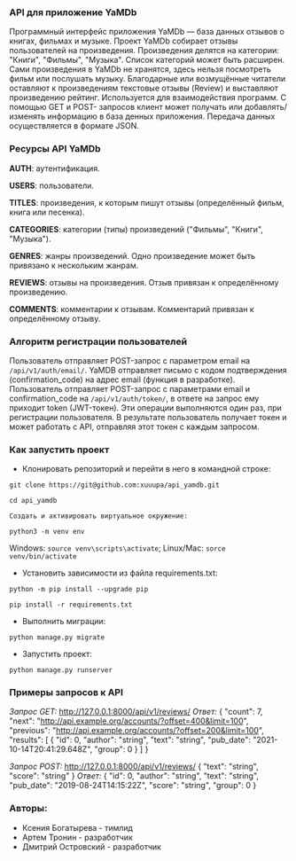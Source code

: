 ### API для приложение YaMDb
Программный интерфейс приложения YaMDb — база данных отзывов о книгах, фильмах и музыке.
Проект YaMDb собирает отзывы пользователей на произведения. Произведения делятся на категории: "Книги", "Фильмы", "Музыка". Список категорий может быть расширен.
Сами произведения в YaMDb не хранятся, здесь нельзя посмотреть фильм или послушать музыку.
Благодарные или возмущённые читатели оставляют к произведениям текстовые отзывы (Review) и выставляют произведению рейтинг.
Используется для взаимодействия программ. С помощью GET и POST- запросов клиент может получать или добавлять/изменять информацию в база денных приложения. Передача данных осуществляется в формате JSON.

### Ресурсы API YaMDb
**AUTH**: аутентификация.

**USERS**: пользователи.

**TITLES**: произведения, к которым пишут отзывы (определённый фильм, книга или песенка).

**CATEGORIES**: категории (типы) произведений ("Фильмы", "Книги", "Музыка").

**GENRES**: жанры произведений. Одно произведение может быть привязано к нескольким жанрам.

**REVIEWS**: отзывы на произведения. Отзыв привязан к определённому произведению.

**COMMENTS**: комментарии к отзывам. Комментарий привязан к определённому отзыву.

### Алгоритм регистрации пользователей
Пользователь отправляет POST-запрос с параметром email на `/api/v1/auth/email/`.
YaMDB отправляет письмо с кодом подтверждения (confirmation_code) на адрес email (функция в разработке).
Пользователь отправляет POST-запрос с параметрами email и confirmation_code на `/api/v1/auth/token/`, в ответе на запрос ему приходит token (JWT-токен).
Эти операции выполняются один раз, при регистрации пользователя. В результате пользователь получает токен и может работать с API, отправляя этот токен с каждым запросом.

### Как запустить проект

- Клонировать репозиторий и перейти в него в командной строке:

```git clone https://git@github.com:xuuupa/api_yamdb.git```

```cd api_yamdb```

```Cоздать и активировать виртуальное окружение:```

```python3 -m venv env```

Windows: ```source venv\scripts\activate```; Linux/Mac: ```sorce venv/bin/activate```

- Установить зависимости из файла requirements.txt:

```python -m pip install --upgrade pip```

```pip install -r requirements.txt```

- Выполнить миграции:

```python manage.py migrate```

- Запустить проект:

```python manage.py runserver```

### Примеры запросов к API
_Запрос GET:_
http://127.0.0.1:8000/api/v1/reviews/
_Ответ:_
{
  "count": 7,
  "next": "http://api.example.org/accounts/?offset=400&limit=100",
  "previous": "http://api.example.org/accounts/?offset=200&limit=100",
  "results": [
    {
      "id": 0,
      "author": "string",
      "text": "string",
      "pub_date": "2021-10-14T20:41:29.648Z",
      "group": 0
    }
  ]
}

_Запрос POST:_
http://127.0.0.1:8000/api/v1/reviews/
{
  "text": "string",
  "score": "string"
}
_Ответ:_
{
  "id": 0,
  "author": "string",
  "text": "string",
  "pub_date": "2019-08-24T14:15:22Z",
  "score": "string",
  "group": 0
}

### Авторы:
- Ксения Богатырева - тимлид
- Артем Тронин - разработчик
- Дмитрий Островский - разработчик
